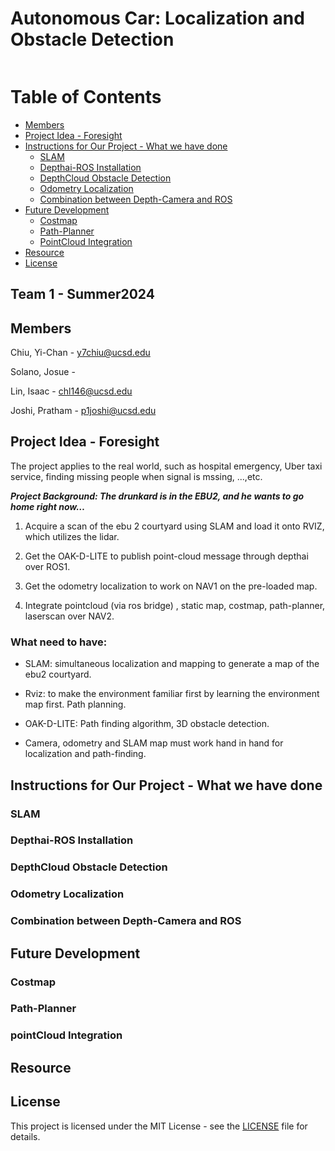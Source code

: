 # Autonomous Car: Localization and Obstacle Detection
![<img width="450" alt="截圖 2024-09-06 11 49 20" src="https://github.com/user-attachments/assets/2be48b3e-bd5f-4d92-b083-6c12f176b6be">](https://jacobsschool.ucsd.edu/sites/default/files/UCSDLogo_JSOE_BlueGold_0_0.png)

# Table of Contents
- [Members](members)
- [Project Idea - Foresight](#project-idea---foresight)
- [Instructions for Our Project - What we have done](#instructions-for-our-project---what-we-have-done)
  - [SLAM](#slam)
  - [Depthai-ROS Installation](#depthai-ros-installation)
  - [DepthCloud Obstacle Detection](#depthcloud-obstacle-detection)
  - [Odometry Localization](#odometry-localization)
  - [Combination between Depth-Camera and ROS](#combination-between-depth-camera-and-ros)
- [Future Development](#future-development)
  - [Costmap](#costmap)
  - [Path-Planner](#path-planner)
  - [PointCloud Integration](#pointcloud-integration)
- [Resource](#resource)
- [License](#license)

## Team 1 - Summer2024

## Members

Chiu, Yi-Chan - y7chiu@ucsd.edu

Solano, Josue - 

Lin, Isaac - chl146@ucsd.edu

Joshi, Pratham - p1joshi@ucsd.edu

## Project Idea - Foresight

The project applies to the real world, such as hospital emergency, Uber taxi service, finding missing people when signal is mssing, ...,etc.

***Project Background: The drunkard is in the EBU2, and he wants to go home right now…***

1. Acquire a scan of the ebu 2 courtyard using SLAM and load it onto RVIZ, which utilizes the lidar.

2. Get the OAK-D-LITE to publish point-cloud message through depthai over ROS1.

3. Get the odometry localization to work on NAV1 on the pre-loaded map.

4. Integrate pointcloud (via ros bridge) , static map, costmap, path-planner, laserscan over NAV2.

### What need to have:

- SLAM: simultaneous localization and mapping to generate a map of the ebu2 courtyard.

- Rviz: to make the environment familiar first by learning the environment map first. Path planning.

- OAK-D-LITE: Path finding algorithm, 3D obstacle detection.

- Camera, odometry and SLAM map must work hand in hand for localization and path-finding.

## Instructions for Our Project - What we have done

### SLAM

### Depthai-ROS Installation

### DepthCloud Obstacle Detection

### Odometry Localization

### Combination between Depth-Camera and ROS

## Future Development

### Costmap

### Path-Planner

### pointCloud Integration

## Resource

## License

This project is licensed under the MIT License - see the [LICENSE](LICENSE) file for details.



